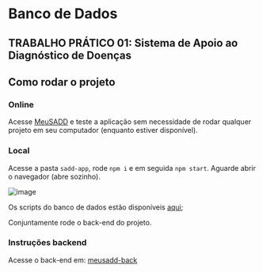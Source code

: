# Banco de Dados

## TRABALHO PRÁTICO 01: Sistema de Apoio ao Diagnóstico de Doenças

## Como rodar o projeto

### Online

Acesse [MeuSADD](https://www.meusadd.com.br/home) e teste a aplicação sem necessidade de rodar qualquer projeto em seu computador (enquanto estiver disponível).

### Local

Acesse a pasta `sadd-app`, rode `npm i` e em seguida `npm start`. Aguarde abrir o navegador (abre sozinho).

![image](https://github.com/user-attachments/assets/e2b0587f-50ce-4748-917c-bd9d949158fe)

Os scripts do banco de dados estão disponíveis [aqui](https://github.com/peudias/bd-lpr/tree/main/av1);

Conjuntamente rode o back-end do projeto.

### Instruções backend

Acesse o back-end em: [meusadd-back](https://github.com/peudias/meusadd-back)

